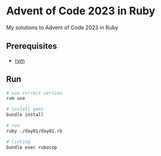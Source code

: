 # Advent of Code 2023 in Ruby

My solutions to Advent of Code 2023 in Ruby

## Prerequisites

- [rvm](https://rvm.io/)

## Run

```bash
# use correct version
rvm use

# install gems
bundle install

# run
ruby ./day01/day01.rb

# linting
bundle exec rubocop
```
